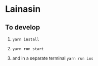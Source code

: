 # Lainasin

## To develop

1. `yarn install`

2. `yarn run start`

3. and in a separate terminal `yarn run ios`
